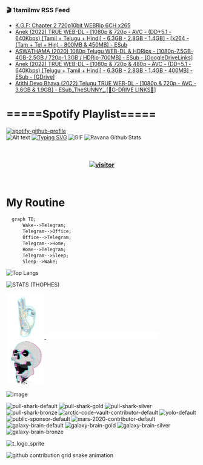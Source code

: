 ### 🎬 1tamilmv RSS Feed

<!-- BLOG-POST-LIST:START -->
- [K.G.F: Chapter 2 720p10bit WEBRip 6CH x265](https://www.1tamilmv.space/index.php?/forums/topic/164568-kgf-chapter-2-720p10bit-webrip-6ch-x265/&do=findComment&comment=329083)
- [Anek &lpar;2022&rpar; TRUE WEB-DL - [1080p &amp; 720p - AVC - &lpar;DD+5.1 - 640Kbps&rpar; [Tamil + Telugu + Hindi] - 6.3GB - 2.8GB - 1.4GB] - [x264 - &lpar;Tam + Tel + Hin&rpar; - 800MB &amp; 450MB] - ESub](https://www.1tamilmv.space/index.php?/forums/topic/164546-anek-2022-true-web-dl-1080p-720p-avc-dd51-640kbps-tamil-telugu-hindi-63gb-28gb-14gb-x264-tam-tel-hin-800mb-450mb-esub/&do=findComment&comment=329082)
- [ASWATHAMA &lpar;2020&rpar; 1080p Telugu WEB-DL &amp; HDRips - [1080p-7.5GB-4GB-2.5GB / 720p-1.3GB / HDRip-700MB] - ESub - [GoogleDriveLinks]](https://www.1tamilmv.space/index.php?/forums/topic/157800-aswathama-2020-1080p-telugu-web-dl-hdrips-1080p-75gb-4gb-25gb-720p-13gb-hdrip-700mb-esub-googledrivelinks/&do=findComment&comment=329081)
- [Anek &lpar;2022&rpar; TRUE WEB-DL - [1080p &amp; 720p &amp; 480p - AVC - &lpar;DD+5.1 - 640Kbps&rpar; [Telugu + Tamil + Hindi] - 6.3GB - 2.8GB - 1.4GB - 400MB] - ESub - [GDrive]](https://www.1tamilmv.space/index.php?/forums/topic/164567-anek-2022-true-web-dl-1080p-720p-480p-avc-dd51-640kbps-telugu-tamil-hindi-63gb-28gb-14gb-400mb-esub-gdrive/&do=findComment&comment=329080)
- [Atithi Devo Bhava &lpar;2022&rpar; Telugu TRUE WEB-DL - [1080p &amp; 720p - AVC - 3.6GB &amp; 1.9GB] - ESub_TheSUNNY_.[🔰G-DRIVE LINKS🔰]](https://www.1tamilmv.space/index.php?/forums/topic/164540-atithi-devo-bhava-2022-telugu-true-web-dl-1080p-720p-avc-36gb-19gb-esub_thesunny_%F0%9F%94%B0g-drive-links%F0%9F%94%B0/&do=findComment&comment=329079)
<!-- BLOG-POST-LIST:END -->

# =====Spotify Playlist=====
[![spotify-github-profile](https://spotify-github-profile.vercel.app/api/view?uid=31rfzgmuvvewegdlxvlev4ynz4vu&cover_image=true&theme=default&bar_color=53b14f&bar_color_cover=true)](https://ravana69.github.io/rss)
</br>
![Alt text](https://spotify-recently-played-readme.vercel.app/api?user=31rfzgmuvvewegdlxvlev4ynz4vu)
[![Typing SVG](https://readme-typing-svg.herokuapp.com?color=%2336BCF7&center=true&vCenter=true&multiline=true&height=81&lines=I+AM+RAVANA;CONTACT+ME+ON+TELEGRAM%3A+%40R4V4N4)](https://git.io/typing-svg)
<img align="centre" height="400px" width="490px" alt="GIF" src="https://github.com/ravana69/ravana69/blob/master/rvm.gif" />
![Ravana Github Stats](https://github-readme-stats.vercel.app/api?username=ravana69&&show_icons=true&theme=radical)

<br />
<h3 align="center"> <a href="https://t.me/r4v4n4"><img src="https://profile-counter.glitch.me/ravana69/count.svg" alt="visitor" width="600"></a> </h3>
</br>

<H1>My Routine</H1>

```mermaid
  graph TD;
      Wake-->Telegram;
      Telegram-->Office;
      Office-->Telegram;
      Telegram-->Home;
      Home-->Telegram;
      Telegram-->Sleep;
      Sleep-->Wake;
```
![Top Langs](https://github-readme-stats.vercel.app/api/top-langs/?username=ravana69&&show_icons=true&theme=radical)

![STATS (THOPHES)](https://github-profile-trophy.vercel.app/?username=ravana69&theme=gruvbox&margin-w=10&margin-h=15&column=8)
<br />
<p align="left">
    <a href="#">
        <img width="20%" src="./assets/images/hand.gif" alt="" />
    </a>
    <a href="#">
        <img width="59%" src="./assets/images/spacer.png" alt="" >
    </a>
    <a href="#">
        <img width="20%" src="./assets/images/skull.gif" alt="" />
    </a>
</p>


![image](https://user-images.githubusercontent.com/47528708/175298537-0623dc00-7b1a-4ec1-b5b1-71768763a234.png)

<img width="148" alt="pull-shark-default" src="https://user-images.githubusercontent.com/47528708/175266634-4235fb81-4cf9-4128-9c7a-b7c044cde5b5.png"> <img width="148" alt="pull-shark-gold" src="https://user-images.githubusercontent.com/47528708/175268594-acb9b27a-7f8e-4181-8900-171a981e2d56.png"> <img width="148" alt="pull-shark-silver" src="https://user-images.githubusercontent.com/47528708/175266702-c880884d-eb71-46fb-b857-3135442e06c6.png"> <img width="148" alt="pull-shark-bronze" src="https://user-images.githubusercontent.com/47528708/175266723-735f9146-b8aa-44f8-aa99-c06aad45e8fa.png"> <img width="148" alt="arctic-code-vault-contributor-default" src="https://user-images.githubusercontent.com/47528708/175267501-e1fbbb8f-c2b2-4882-b865-2ac4debef26c.png"> <img width="148" alt="yolo-default" src="https://user-images.githubusercontent.com/47528708/175267654-281a1880-1129-4b7b-bf2f-de5dd2bc5afa.png"> <img width="148" alt="public-sponsor-default" src="https://user-images.githubusercontent.com/47528708/175268448-2e78cc75-fb25-4d76-bd22-7df520446b45.png"> <img width="148" alt="mars-2020-contributor-default" src="https://user-images.githubusercontent.com/47528708/175268475-de6d987a-3be9-4353-86a5-23b422559355.png"> <img width="148" alt="galaxy-brain-default" src="https://user-images.githubusercontent.com/47528708/175298882-7ad69eb8-4d11-45a0-af56-ce2c179fe466.png"> <img width="148" alt="galaxy-brain-gold" src="https://user-images.githubusercontent.com/47528708/175269058-04760273-d9f7-468b-9151-fb654d7c4057.png"> <img width="148" alt="galaxy-brain-silver" src="https://user-images.githubusercontent.com/47528708/175269395-4035bb40-f404-4178-b963-8a4b2973158a.png"> <img width="148" alt="galaxy-brain-bronze" src="https://user-images.githubusercontent.com/47528708/175269034-5aed3e95-5a28-44f3-8cf1-5fc804604869.png">

![t_logo_sprite](https://user-images.githubusercontent.com/47528708/175293007-21ff1792-1fca-4be3-bcae-12fdc3aa414f.svg)




![github contribution grid snake animation](https://raw.githubusercontent.com/ravana69/ravana69/output/github-contribution-grid-snake-dark.svg#gh-dark-mode-only)
